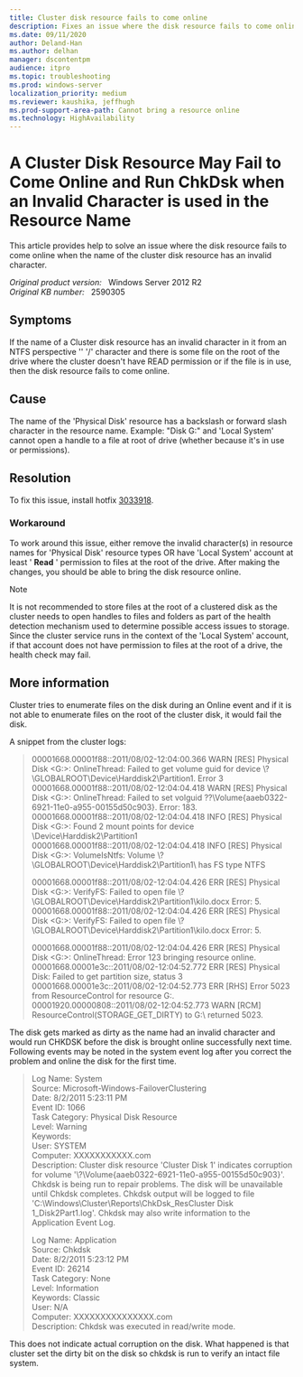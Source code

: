 ```yaml
---
title: Cluster disk resource fails to come online
description: Fixes an issue where the disk resource fails to come online when the name of the cluster disk resource has an invalid character.
ms.date: 09/11/2020
author: Deland-Han
ms.author: delhan
manager: dscontentpm
audience: itpro
ms.topic: troubleshooting
ms.prod: windows-server
localization_priority: medium
ms.reviewer: kaushika, jeffhugh
ms.prod-support-area-path: Cannot bring a resource online
ms.technology: HighAvailability
---
```

# A Cluster Disk Resource May Fail to Come Online and Run ChkDsk when an Invalid Character is used in the Resource Name

This article provides help to solve an issue where the disk resource fails to come online when the name of the cluster disk resource has an invalid character.

_Original product version:_ &nbsp; Windows Server 2012 R2  
_Original KB number:_ &nbsp; 2590305

## Symptoms

If the name of a Cluster disk resource has an invalid character in it from an NTFS perspective '\' '/' character and there is some file on the root of the drive where the cluster doesn't have READ permission or if the file is in use, then the disk resource fails to come online. 

## Cause

The name of the 'Physical Disk' resource has a backslash or forward slash character in the resource name. Example: "Disk G:\" and 'Local System' cannot open a handle to a file at root of drive (whether because it's in use or permissions). 

## Resolution

To fix this issue, install hotfix [3033918](https://support.microsoft.com/kb/3033918). 

### Workaround  

To work around this issue, either remove the invalid character(s) in resource names for 'Physical Disk' resource types OR have 'Local System' account at least ' **Read** ' permission to files at the root of the drive. After making the changes, you should be able to bring the disk resource online.  

> [!NOTE]
> It is not recommended to store files at the root of a clustered disk as the cluster needs to open handles to files and folders as part of the health detection mechanism used to determine possible access issues to storage. Since the cluster service runs in the context of the 'Local System' account, if that account does not have permission to files at the root of a drive, the health check may fail.  

## More information

Cluster tries to enumerate files on the disk during an Online event and if it is not able to enumerate files on the root of the cluster disk, it would fail the disk.  

A snippet from the cluster logs:  

> 00001668.00001f88::2011/08/02-12:04:00.366 WARN [RES] Physical Disk <G:\>: OnlineThread: Failed to get volume guid for device \\?\GLOBALROOT\Device\Harddisk2\Partition1\. Error 3  
00001668.00001f88::2011/08/02-12:04:04.418 WARN [RES] Physical Disk <G:\>: OnlineThread: Failed to set volguid \??\Volume{aaeb0322-6921-11e0-a955-00155d50c903}. Error: 183.  
00001668.00001f88::2011/08/02-12:04:04.418 INFO [RES] Physical Disk <G:\>: Found 2 mount points for device \Device\Harddisk2\Partition1  
00001668.00001f88::2011/08/02-12:04:04.418 INFO [RES] Physical Disk <G:\>: VolumeIsNtfs: Volume \\?\GLOBALROOT\Device\Harddisk2\Partition1\ has FS type NTFS  
>
> 00001668.00001f88::2011/08/02-12:04:04.426 ERR [RES] Physical Disk <G:\>: VerifyFS: Failed to open file \\?\GLOBALROOT\Device\Harddisk2\Partition1\kilo.docx Error: 5.  
00001668.00001f88::2011/08/02-12:04:04.426 ERR [RES] Physical Disk <G:\>: VerifyFS: Failed to open file \\?\GLOBALROOT\Device\Harddisk2\Partition1\kilo.docx Error: 5.
>
> 00001668.00001f88::2011/08/02-12:04:04.426 ERR [RES] Physical Disk <G:\>: OnlineThread: Error 123 bringing resource online.  
00001668.00001e3c::2011/08/02-12:04:52.772 ERR [RES] Physical Disk: Failed to get partition size, status 3  
00001668.00001e3c::2011/08/02-12:04:52.773 ERR [RHS] Error 5023 from ResourceControl for resource G:\.  
00001920.00000808::2011/08/02-12:04:52.773 WARN [RCM] ResourceControl(STORAGE_GET_DIRTY) to G:\ returned 5023.  

The disk gets marked as dirty as the name had an invalid character and would run CHKDSK before the disk is brought online successfully next time. Following events may be noted in the system event log after you correct the problem and online the disk for the first time.  

> Log Name: System  
Source: Microsoft-Windows-FailoverClustering  
Date: 8/2/2011 5:23:11 PM  
Event ID: 1066  
Task Category: Physical Disk Resource  
Level: Warning  
Keywords:  
User: SYSTEM  
Computer: XXXXXXXXXXX.com  
Description: Cluster disk resource 'Cluster Disk 1' indicates corruption for volume '\\?\Volume{aaeb0322-6921-11e0-a955-00155d50c903}'. Chkdsk is being run to repair problems. The disk will be unavailable until Chkdsk completes. Chkdsk output will be logged to file 'C:\Windows\Cluster\Reports\ChkDsk_ResCluster Disk 1_Disk2Part1.log'. Chkdsk may also write information to the Application Event Log.
>
> Log Name: Application  
Source: Chkdsk  
Date: 8/2/2011 5:23:12 PM  
Event ID: 26214  
Task Category: None  
Level: Information  
Keywords: Classic  
User: N/A  
Computer: XXXXXXXXXXXXXXX.com  
Description: Chkdsk was executed in read/write mode. 

This does not indicate actual corruption on the disk. What happened is that cluster set the dirty bit on the disk so chkdsk is run to verify an intact file system.

